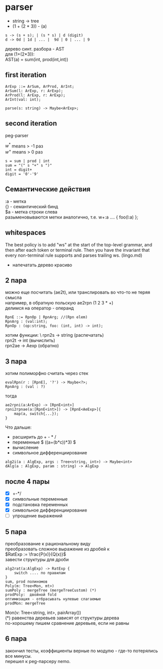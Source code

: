 # parser
* string -> tree
* (1 + (2 * 3)) - (a) 

```
s -> (s + s); | (s * s) | d (digit)
d -> 0d | 1d | ... |  9d | 0 | ... | 9
```

дерево синт. разбора - AST \
для (1+(2*3)): \
AST(a) = sum(int, prod(int,int))

## first iteration 

    ArExp ::= ArSum, ArProd, ArInt;
    ArSum(l: ArExp, r: ArExp);
    ArProd(l: ArExp, r: ArExp);
    ArInt(val: int);

    parse(s: string) -> Maybe<ArExp>;

## second iteration
peg-parser

$w^*$ means > -1 раз \
$w^+$ means >  0 раз 

    s = sum | prod | int
    sum = "(" s "+" s ")"
    int = digit+
    digit = '0'-'9'

## Семантические действия

:a - метка \
{} - семантический бинд \
$a - метка строки слева \
разыменовываются метки аналогично, т.е. w+:a .... { foo(l:a) };

## whitespaces

The best policy is to add "ws" at the start of the top-level grammar, and then after each token or terminal rule. Then you have the invariant that every non-terminal rule supports and parses trailing ws. (lingo.md)

* напечатать дерево красиво

## 2 пара

можно еще посчитать (ae2t), или транслировать во что-то не теряя смысла \
например, в обратную польскую ae2rpn (1 2 3 * +)                        \
делимся на оператор - операнд                                           

```
RpnE ::= RpnOp | RpnArg; //(Rpn elem) 
RpnArg : (val:int);
RpnOp : (op:string, foo: (int, int) -> int);
```

хотим функции: \ 
rpn2s  -> string (распечатать)  \
rpn2t  -> int    (вычислить)    \
rpn2ae -> Aexp   (обратно)      

## 3 пара
хотим полиморфно считать через стек 
```
evalRpn(r : [RpnE], '?') -> Maybe<?>;
RpnArg : (val : ?)
```
тогда 
```
ae2rpni(a:ArExp) -> [RpnE<int>]
rpni2rpnae(a:[RpnE<int>]) -> [RpnE<AeExp>]{
    map(a, switch{...});
}
```
Что дальше:                         
* расширить до + - * /              
* переменные $ ((a+(b*c))*3) $      
* вычисление
* символьное дифференциирование
```
alg2i(a : AlgExp, args : Tree<string, int>) -> Maybe<int>
dAlg(a : AlgExp, param : string) -> AlgExp
```

## после 4 пары

- [x] +-*/
- [x] символьные переменные
- [x] подстановка переменных
- [x] символьное дифференциирование
- [ ] упрощение выражений

## 5 пара
преобразование к рациональному виду \
преобразовать сложное выражение из дробей к \
$RatExp := \frac{P(x)}{Q(x)}$ \
завести структуры для дроби

```
alg2rat(a:AlgExp) -> RatExp {
    switch .... по правилам
}
sum, prod полиномов 
Poly(m: Tree<Mon, mt>)
sumPoly : mergeTree (mergeTreeCustom) (*)
prodPoly:  двойной fold
оптимизация - отбрасывать нулевые слагаемые
prodMon: mergeTree
```

Mon(v: Tree<string, int>, pairArray())                 \
(*) равенства деревьев зависят от структуры дерева     \
по-хорошему пишем сравнение деревьев, если не равны                 

## 6 пара

закончил тесты, коэффициенты верные по модулю - где-то потерялись все минусы. \
перешел к peg-парсеру nemo.